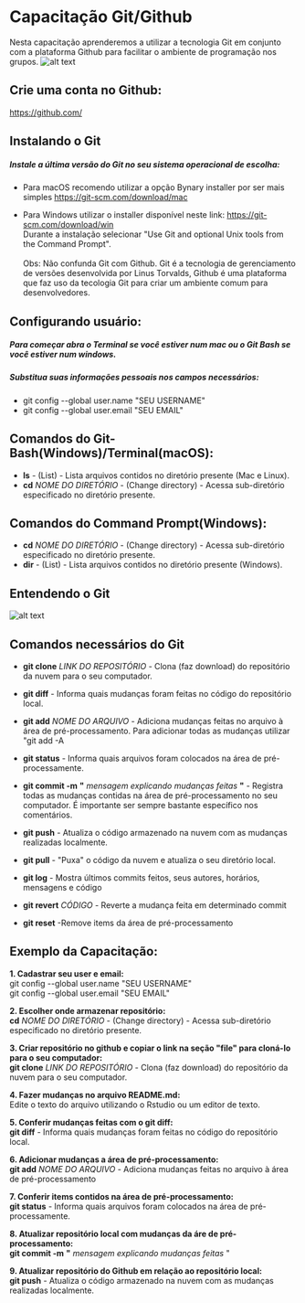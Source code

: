 # Capacitação Git/Github
Nesta capacitação aprenderemos a utilizar a tecnologia Git em conjunto com a plataforma Github para facilitar o ambiente de programação nos grupos.
![alt text](https://upload.wikimedia.org/wikipedia/commons/thumb/e/e0/Git-logo.svg/1200px-Git-logo.svg.png)

## Crie uma conta no Github:
https://github.com/

## Instalando o Git
##### Instale a última versão do Git no seu sistema operacional de escolha:

* Para macOS recomendo utilizar a opção Bynary installer por ser mais simples
https://git-scm.com/download/mac

* Para Windows utilizar o installer disponível neste link:
https://git-scm.com/download/win \
Durante a instalação selecionar "Use Git and optional Unix tools from the Command Prompt".\
\
Obs: Não confunda Git com Github. Git é a tecnologia de gerenciamento de versões desenvolvida por Linus Torvalds, Github é uma plataforma que faz uso da tecologia Git para criar um ambiente comum para desenvolvedores. 

## Configurando usuário:
##### Para começar abra o Terminal se você estiver num mac ou o Git Bash se você estiver num windows. 
##### Substitua suas informações pessoais nos campos necessários:
* git config --global user.name "SEU USERNAME"
* git config --global user.email "SEU EMAIL"

## Comandos do Git-Bash(Windows)/Terminal(macOS):
* **ls** - (List) - Lista arquivos contidos no diretório presente (Mac e Linux).
* **cd** *NOME DO DIRETÓRIO* - (Change directory) - Acessa sub-diretório especificado no diretório presente.

## Comandos do Command Prompt(Windows):
* **cd** *NOME DO DIRETÓRIO* - (Change directory) - Acessa sub-diretório especificado no diretório presente.
* **dir** - (List) - Lista arquivos contidos no diretório presente (Windows).

## Entendendo o Git
![alt text](https://miro.medium.com/max/686/1*diRLm1S5hkVoh5qeArND0Q.png)

## Comandos necessários do Git
* **git clone** *LINK DO REPOSITÓRIO* - Clona (faz download) do repositório da nuvem para o seu computador.

* **git diff** - Informa quais mudanças foram feitas no código do repositório local.

* **git add** *NOME DO ARQUIVO* - Adiciona mudanças feitas no arquivo à área de pré-processamento. Para adicionar todas as mudanças utilizar "git add -A

* **git status** - Informa quais arquivos foram colocados na área de pré-processamente.

* **git commit -m** **"** *mensagem explicando mudanças feitas* **"** - Registra todas as mudanças contidas na área de pré-processamento no seu computador. É importante ser sempre bastante específico nos comentários.

* **git push** - Atualiza o código armazenado na nuvem com as mudanças realizadas localmente.

* **git pull** - "Puxa" o código da nuvem e atualiza o seu diretório local.

* **git log** - Mostra últimos commits feitos, seus autores, horários, mensagens e código

* **git revert** *CÓDIGO* - Reverte a mudança feita em determinado commit

* **git reset** -Remove items da área de pré-processamento

## Exemplo da Capacitação:
**1. Cadastrar seu user e email:**\
git config --global user.name "SEU USERNAME"\
git config --global user.email "SEU EMAIL"

**2. Escolher onde armazenar repositório:**\
**cd** *NOME DO DIRETÓRIO* - (Change directory) - Acessa sub-diretório especificado no diretório presente.

**3. Criar repositório no github e copiar o link na seção "file" para cloná-lo para o seu computador:**\
**git clone** *LINK DO REPOSITÓRIO* - Clona (faz download) do repositório da nuvem para o seu computador.

**4. Fazer mudanças no arquivo README.md:**\
Edite o texto do arquivo utilizando o Rstudio ou um editor de texto.

**5. Conferir mudanças feitas com o git diff:**\
**git diff** - Informa quais mudanças foram feitas no código do repositório local.

**6. Adicionar mudanças a área de pré-processamento:**\
**git add** *NOME DO ARQUIVO* - Adiciona mudanças feitas no arquivo à área de pré-processamento

**7. Conferir items contidos na área de pré-processamento:**\
**git status** - Informa quais arquivos foram colocados na área de pré-processamente.

**8. Atualizar repositório local com mudanças da áre de pré-processamento:**\
**git commit -m** **"** *mensagem explicando mudanças feitas* "

**9. Atualizar repositório do Github em relação ao repositório local:**\
**git push** - Atualiza o código armazenado na nuvem com as mudanças realizadas localmente.


